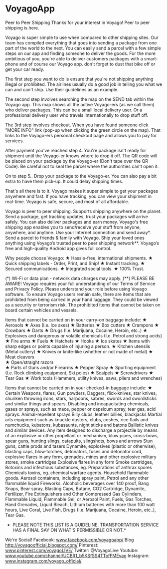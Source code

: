 # VoyagoApp
Peer to Peer Shipping
Thanks for your interest in Voyago! Peer to peer shipping is here.

Voyago is super simple to use when compared to other shipping sites. Our team has compiled everything that goes into sending a package from one part of the world to the next. You can easily send a parcel with a few simple steps on our app and finding someone to deliver the goods. For the more ambitious of you, you're able to deliver customers packages with a smart-phone and of course our Voyago app. don't forget to dust that bike off or get your car ready.

The first step you want to do is ensure that you're not shipping anything illegal or prohibited. The airlines usually do a good job in telling you what we can and can't ship. Use their guidelines as an example.

The second step involves searching the map on the SEND tab within the Voyago app. This map shows all the active Voyago-ers (as we call them) who deliver packages. This can be a small local delivery user. Or a professional delivery user who travels internationally to drop stuff off.

The 3rd step involves checkout. When you have found someone click "MORE INFO" link (pop-up when clicking the green circle on the map). That links to the Voyago-ers personal checkout page and allows you to pay for services.

After payment you've reached step 4. You're package isn't ready for shipment until the Voyago-er knows where to drop it off. The QR code will be placed on your package by the Voyago-er (Don't tape over the QR Code). Be careful not to seal the parcel where the authorities can't open it.

On to step 5.. Drop your package to the Voyago-er. You can also pay a bit extra to have them pick-up.  It could delay shipping times.

That's all there is to it. Voyago makes it super simple to get your packages anywhere and fast. If you have tracking, you can view your shipment in real-time. Voyago is safe, secure, and most of all affordable.

Voyago is peer to peer shipping. Supports shipping anywhere on the planet. Send a package, get tracking updates, trust your packages will arrive safely. You can also deliver packages and earn money.
Voyago's free shipping app enables you to send/receive your stuff from anyone, anywhere, and anytime. Use your Internet connection and send away*. Send a parcel to friends & family with Voyago. Ship your loved ones anything using Voyago’s trusted peer to peer shipping network**. 
Voyago’s free and high-quality Android app gives full control. 

Why people choose Voyago:
★ Hassle-free, international shipments.
★ Quick shipping labels - Order, Print, and Ship!
★ Instant tracking.
★ Secured communications.
★ Integrated social tools.
★ 100% Trust.

(*) Wi-Fi or data plan - network data charges may apply.
(**) PLEASE BE AWARE! Voyago requires your full understanding of our Terms of Service and Privacy Policy. Please understand your role before using Voyago software. To ensure Voyago users remain safe, there are items that are prohibited from being carried in your hand luggage. They could be viewed as a security or terrorism risk. The prohibited items that cannot be taken on board certain vehicles and vessels.

Items that cannot be carried on in your carry-on baggage include:
★ Aerosols 
★ Axes (I.e. Ice axes)
★ Batteries
★ Box cutters
★ Crampons
★ Crowbars
★ Darts
★ Drugs (I.e. Marijuana, Cocaine, Heroin, etc..)
★ Explosives and dangerous or volatile chemicals (I.e. Petrol and strong acids) 
★ Fire arms
★ Fuels
★ Hatchets
★ Hooks
★ Ice skates
★ Items with sharp edges or points capable of injuring a person.
★ Kitchen utensils (Metal cutlery)
★ Knives or knife-like (whether or not made of metal)
★ Meat cleavers  
★ Open/straight razors  
★ Parts of Guns and/or Firearms
★ Pepper Spray
★ Sporting equipment (I.e. Rock climbing equipment, Ski poles)
★ Scalpels
★ Screwdrivers
★ Tear Gas
★ Work tools (Hammers, utility knives, saws, pliers and wrenches)

Items that cannot be carried on in your checked-in baggage include:
★ Certain Weapons, flares, Gun powders, Daggers, flick-knives, star knives, shuriken throwing irons, stars, harpoons, sabres, swords and swordsticks and similar things and spears.
Disabling and incapacitating chemicals, gases or sprays, such as mace, pepper or capsicum spray, tear gas, acid sprays. Animal-repellent sprays Billy clubs, leather billies, blackjacks Martial arts equipment such as knuckle dusters, clubs, coshes, rice flails and numchucks, kubatons, kubasaunts, night sticks and batons Ballistic knives and similar devices. Any item designed to discharge a projectile by means of an explosive or other propellant or mechanism, blow pipes, cross‑bows, spear guns, hunting slings, catapults, slingshots, bows and arrows Stun guns, cattle prods and tasers Dynamite, explosives (plastic or otherwise), blasting caps, blow‑torches, detonators, fuses and detonator cord, explosive flares in any form, grenades, mines and other explosive military stores, smoke cartridges Explosive flares in any form Smoke cartridges, Botoxins and infectious substances, eg. Preparations of anthrax spores Chemicals toxins, eg. chemical warfare agents. Household flammable goods. Aerosol containers, including spray paint, Petrol and any other flammable liquid Fireworks. Alcoholic beverages over 140 proof, Bang Snaps, Bear spray, Blasting Caps, Butane, CO2 Cartridge, Dynamite, Fertilizer, Fire Extinguishers and Other Compressed Gas Cylinders, Flammable Liquid, Flammable Gel, or Aerosol Paint, Fuels, Gas Torches, Hand Grenades, Liquid Bleach, Lithium batteries with more than 100 watt hours, Live Coral, Live Fish, Drugs (I.e. Marijuana, Cocaine, Heroin, etc..), Tear Gas.

* PLEASE NOTE THIS LIST IS A GUIDELINE. TRANSPORTATION SERVICE HAS A FINAL SAY ON WHAT'S PERMISSIBLE OR NOT.*

We're Social!
Facebook: www.facebook.com/voyagoapp/
Blog http://voyagoofficial.blogspot.com/
Pinterest: www.pinterest.com/voyagoLIVE/
Twitter: @VoyagoLive
Youtube: www.youtube.com/channel/UCBR1_b5KSfSS4TTofFMEvag
Instagram: www.instagram.com/voyago_official/
